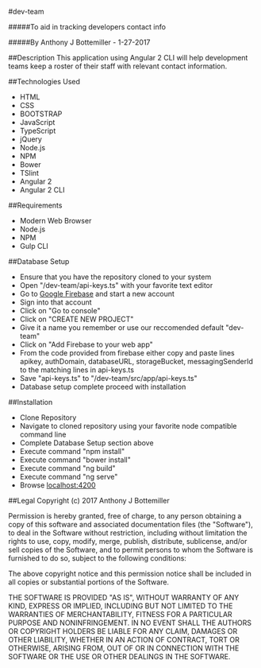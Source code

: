 #dev-team

#####To aid in tracking developers contact info

#####By Anthony J Bottemiller - 1-27-2017

##Description
This application using Angular 2 CLI will help development teams keep a roster of their staff with relevant contact information.

##Technologies Used
* HTML
* CSS
* BOOTSTRAP
* JavaScript
* TypeScript
* jQuery
* Node.js
* NPM
* Bower
* TSlint
* Angular 2
* Angular 2 CLI

##Requirements
* Modern Web Browser
* Node.js
* NPM
* Gulp CLI

##Database Setup
* Ensure that you have the repository cloned to your system
* Open "/dev-team/api-keys.ts" with your favorite text editor
* Go to [Google Firebase](https://firebase.google.com/) and start a new account
* Sign into that account
* Click on "Go to console"
* Click on "CREATE NEW PROJECT"
* Give it a name you remember or use our reccomended default "dev-team"
* Click on "Add Firebase to your web app"
* From the code provided from firebase either copy and paste lines apikey, authDomain, databaseURL, storageBucket, messagingSenderId to the matching lines in api-keys.ts
* Save "api-keys.ts" to "/dev-team/src/app/api-keys.ts"
* Database setup complete proceed with installation

##Installation
* Clone Repository
* Navigate to cloned repository using your favorite node compatible command line
* Complete Database Setup section above
* Execute command "npm install"
* Execute command "bower install"
* Execute command "ng build"
* Execute command "ng serve"
* Browse [localhost:4200](http://localhost:4200)

##Legal
Copyright (c) 2017 Anthony J Bottemiller

Permission is hereby granted, free of charge, to any person obtaining a copy of this software and associated documentation files (the "Software"), to deal in the Software without restriction, including without limitation the rights to use, copy, modify, merge, publish, distribute, sublicense, and/or sell copies of the Software, and to permit persons to whom the Software is furnished to do so, subject to the following conditions:

The above copyright notice and this permission notice shall be included in all copies or substantial portions of the Software.

THE SOFTWARE IS PROVIDED "AS IS", WITHOUT WARRANTY OF ANY KIND, EXPRESS OR IMPLIED, INCLUDING BUT NOT LIMITED TO THE WARRANTIES OF MERCHANTABILITY, FITNESS FOR A PARTICULAR PURPOSE AND NONINFRINGEMENT. IN NO EVENT SHALL THE AUTHORS OR COPYRIGHT HOLDERS BE LIABLE FOR ANY CLAIM, DAMAGES OR OTHER LIABILITY, WHETHER IN AN ACTION OF CONTRACT, TORT OR OTHERWISE, ARISING FROM, OUT OF OR IN CONNECTION WITH THE SOFTWARE OR THE USE OR OTHER DEALINGS IN THE SOFTWARE.